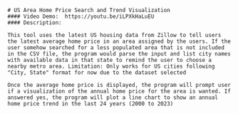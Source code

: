     # US Area Home Price Search and Trend Visualization
    #### Video Demo:  https://youtu.be/iLPXkHaLuEU
    #### Description:
   
    This tool uses the latest US housing data from Zillow to tell users the latest average home price in an area assigned by the users. If the user somehow searched for a less populated area that is not included in the CSV file, the program would parse the input and list city names with available data in that state to remind the user to choose a nearby metro area. Limitation: Only works for US cities following "City, State" format for now due to the dataset selected

    Once the average home price is displayed, the program will prompt user if a visualization of the annual home price for the area is wanted. If answered yes, the program will plot a line chart to show an annual home price trend in the last 24 years (2000 to 2023)
